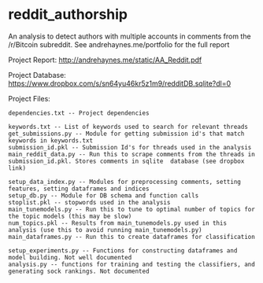 # reddit_authorship
An analysis to detect authors with multiple accounts in comments from the /r/Bitcoin subreddit. See andrehaynes.me/portfolio for the full report

Project Report:
	http://andrehaynes.me/static/AA_Reddit.pdf


Project Database:
	https://www.dropbox.com/s/sn64yu46kr5z1m9/redditDB.sqlite?dl=0


Project Files:

	dependencies.txt -- Project dependencies

	keywords.txt -- List of keywords used to search for relevant threads
	get_submissions.py -- Module for getting submission id's that match keywords in keywords.txt
	submission_id.pkl -- Submission Id's for threads used in the analysis	
	main_reddit_data.py -- Run this to scrape comments from the threads in submission_id.pkl. Stores comments in sqlite  database (see dropbox link)
	
	setup_data_index.py -- Modules for preprocessing comments, setting features, setting dataframes and indices
	setup_db.py -- Module for DB schema and function calls
	stoplist.pkl -- stopwords used in the analysis
	main_tunemodels.py -- Run this to tune to optimal number of topics for the topic models (this may be slow)
	num_topics.pkl -- Results from main_tunemodels.py used in this analysis	(use this to avoid running main_tunemodels.py)
	main_dataframes.py -- Run this to create dataframes for classification

	setup_experiments.py -- Functions for constructing dataframes and model building. Not well documented
  	analysis.py -- functions for training and testing the classifiers, and generating sock rankings. Not documented
  
